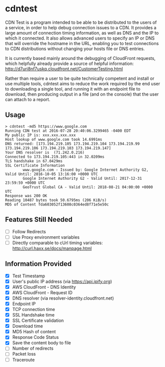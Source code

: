 # cdntest

CDN Test is a program intended to be able to be distributed to the users of a service,
in order to help debug connection issues to a CDN. It provides a large amount of
connection timing information, as well as DNS and the IP to which it connected.
It also allows advanced users to specify an IP or DNS that will override the hostname in the URL,
enabling you to test connections to CDN distributions without changing your hosts file or DNS entries.

It is currently based mainly around the debugging of CloudFront requests,
which helpfully already provide a source of helpful information:
http://d7uri8nf7uskq.cloudfront.net/CustomerTesting.html

Rather than require a user to be quite technically competent and install or use
multiple tools, cdntest aims to reduce the work required by the end user to
downloading a single tool, and running it with an endpoint file to download,
then producing output in a file (and on the console) that the user can attach
to a report.

## Usage

```
> cdntest -md5 https://www.google.com
Running CDN test at 2016-07-28 20:40:06.3299465 -0400 EDT
My public IP is: xxx.xxx.xxx.xxx
Host lookup of www.google.com took 14.6991ms
DNS returned: [173.194.219.105 173.194.219.104 173.194.219.99 173.194.219.106 173.194.219.103 173.194.219.147]
Your DNS resolver is  (71.242.0.216)
Connected to 173.194.219.105:443 in 32.0209ms
TLS handshake in 67.0429ms
SSL Certificate Information
        www.google.com - Issued by: Google Internet Authority G2, Valid Until: 2016-10-05 13:16:00 +0000 UTC
        Google Internet Authority G2 - Valid Until: 2017-12-31 23:59:59 +0000 UTC
        GeoTrust Global CA - Valid Until: 2018-08-21 04:00:00 +0000 UTC
Response was 200 OK
Reading 10487 bytes took 50.6795ms (206 KiB/s)
MD5 of Content fda603052f13608c0364ed8f71e5e50c
```

## Features Still Needed
- [ ] Follow Redirects
- [ ] Use Proxy environment variables
- [ ] Directly comparable to cUrl timing variables: http://curl.haxx.se/docs/manpage.html

## Information Provided
- [x] Test Timestamp
- [x] User's public IP address (via https://api.ipify.org)
- [x] AWS CloudFront - DNS Identity
- [x] AWS CloudFront - Request ID
- [x] DNS resolver (via resolver-identity.cloudfront.net)
- [x] Endpoint IP
- [x] TCP connection time
- [x] SSL Handshake time
- [x] SSL Certificate validation
- [x] Download time
- [x] MD5 Hash of content
- [x] Response Code Status
- [x] Save the content body to file
- [ ] Number of redirects
- [ ] Packet loss
- [ ] Traceroute
